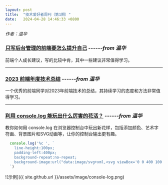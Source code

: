 ```yaml
---
layout: post
title:  "技术爱好者周刊（第1期）"
date:   2024-04-28 14:46:33 +0800
---
```


_作者：温华_


### [只写后台管理的前端要怎么提升自己](https://juejin.cn/post/7360528073631318027)  ------_from 温华_
前端个人成长建议，写的比较中肯，其中一些建议非常值得学习。

***

### [2023 前端年度技术总结](https://juejin.cn/post/7318561797451939881)  ------_from 温华_
一个优秀的前端同学对2023年前端技术的总结，其持续学习的态度和方法非常值得学习。

***

### [利用 console.log 能玩出什么厉害的花活？](https://juejin.cn/post/7345105687453581351)  ------_from 温华_
教你如何用 console.log 在浏览器控制台中玩出新花样，包括添加颜色、艺术字符画、背景图片和SVG动画等，让你的控制台输出更有趣。
```js
  console.log('%c ', `
    line-height:100px;
    padding-left:400px;
    background-repeat:no-repeat;
    background-image:url("data:image/svg+xml,<svg viewBox='0 0 400 100' xmlns='http://www.w3.org/2000/svg'><style>path{stroke-dasharray: 400;animation: dash 10s linear;}@keyframes dash {to {stroke-dashoffset: 2000;}}</style><path d='M 0 50 Q 50 100 100 50 T 200 50 T 300 50 T 400 50 T 500 50' stroke='black' fill='transparent' stroke-width='10'></path></svg>")
  `)
```
![示例]({{ site.github.url }}/assets/image/console-log.png)


